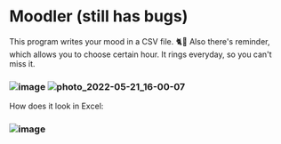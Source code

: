 # Moodler (still has bugs)
This program writes your mood in a CSV file. 🐈💨
Also there's reminder, which allows you to choose certain hour. It rings everyday, so you can't miss it.
### ![image](https://user-images.githubusercontent.com/60846759/169660185-1ac8181d-8c9b-4af0-b1b4-02dc0e2c60d4.png) ![photo_2022-05-21_16-00-07](https://user-images.githubusercontent.com/60846759/169660124-b66b6844-9b08-4614-a537-11a823b25f97.jpg)
How does it look in Exсel:
### ![image](https://user-images.githubusercontent.com/60846759/169660256-e653e940-590e-4ac3-8b51-33469ebc3888.png)
